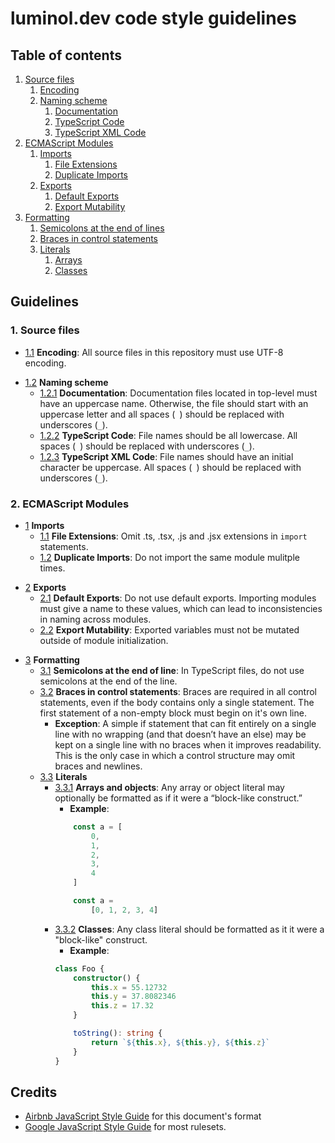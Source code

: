 # luminol.dev code style guidelines

## Table of contents

1. [Source files](#source-files)
    1. [Encoding](#source_encoding)
    1. [Naming scheme](#source_naming)
        1. [Documentation](#source_naming_doc)
        1. [TypeScript Code](#source_naming_ts)
        1. [TypeScript XML Code](#source_naming_tsx)
1. [ECMAScript Modules](#esmodules)
    1. [Imports](#es_imports)
        1. [File Extensions](#es_imports_ext)
        1. [Duplicate Imports](#es_imports_duplicate)
    1. [Exports](#es_exports)
        1. [Default Exports](#es_exports_default)
        1. [Export Mutability](#es_exports_mut)
1. [Formatting](#fmt)
    1. [Semicolons at the end of lines](#fmt_semicolons)
    1. [Braces in control statements](#fmt_braces)
    1. [Literals](#fmt_literals)
        1. [Arrays](#fmt_literals_objects)
        1. [Classes](#fmt_literal_class)

## Guidelines

<h3 id="source-files">1. Source files</h3>

<a id="source_encoding"></a>

- [1.1](#source_encoding) **Encoding**: All source files in this repository must use UTF-8 encoding.

<a id="source_naming"></a>

- [1.2](#source_naming) **Naming scheme**
    <a id="source_naming_doc"></a>
    - [1.2.1](#source_naming_doc) **Documentation**: Documentation files located in top-level must have an uppercase name. Otherwise, the file should start with an uppercase letter and all spaces (` `) should be replaced with underscores (`_`).
    <a id="source_naming_ts"></a>
    - [1.2.2](#source_naming_ts) **TypeScript Code**: File names should be all lowercase. All spaces (` `) should be replaced with underscores (`_`).
    <a id="source_naming_tsx"></a>
    - [1.2.3](#source_naming_tsx) **TypeScript XML Code**: File names should have an initial character be uppercase. All spaces (` `) should be replaced with underscores (`_`).

<h3 id="esmodules">2. ECMAScript Modules</h3>

<a id="es_imports"></a>
- [1](#es_imports) **Imports**
    <a id="es_imports_ext"></a>
    - [1.1](#es_imports_ext) **File Extensions**: Omit .ts, .tsx, .js and .jsx extensions in `import` statements.
    <a id="es_imports_duplicate"></a>
    - [1.2](#es_imports_duplicate) **Duplicate Imports**: Do not import the same module mulitple times.

<a id="es_exports"></a>
- [2](#es_exports) **Exports**
    <a id="es_exports_default"></a>
    - [2.1](#es_exports_default) **Default Exports**: Do not use default exports. Importing modules must give a name to these values, which can lead to inconsistencies in naming across modules.
    <a id="es_imports_mut"></a>
    - [2.2](#es_imports_mut) **Export Mutability**: Exported variables must not be mutated outside of module initialization.

<a id="fmt"></a>
- [3](#fmt) **Formatting**
    <a id="fmt_semicolons"></a>
    - [3.1](#fmt_semicolons) **Semicolons at the end of line**: In TypeScript files, do not use semicolons at the end of the line.
    <a id="fmt_braces"></a>
    - [3.2](#fmt_braces) **Braces in control statements**: Braces are required in all control statements, even if the body contains only a single statement. The first statement of a non-empty block must begin on it's own line.
        - **Exception**: A simple if statement that can fit entirely on a single line with no wrapping (and that doesn’t have an else) may be kept on a single line with no braces when it improves readability. This is the only case in which a control structure may omit braces and newlines.
    <a id="fmt_literals"></a>
    - [3.3](#fmt_literals) **Literals**
        <a id="fmt_literal_objects"></a>
        - [3.3.1](#fmt_literal_objects) **Arrays and objects**: Any array or object literal may optionally be formatted as if it were a “block-like construct.”
            - **Example**:
            ```ts
                const a = [
                    0,
                    1,
                    2,
                    3,
                    4
                ]

                const a =
                    [0, 1, 2, 3, 4]
            ```
        <a id="fmt_literal_class"></a>
        - [3.3.2](#fmt_literal_class) **Classes**: Any class literal should be formatted as it it were a "block-like" construct.
            - **Example**:
            ```ts
            class Foo {
                constructor() {
                    this.x = 55.12732
                    this.y = 37.8082346
                    this.z = 17.32
                }

                toString(): string {
                    return `${this.x}, ${this.y}, ${this.z}`
                }
            }            
            ``` 

## Credits
 - [Airbnb JavaScript Style Guide](https://github.com/airbnb/javascript) for this document's format
 - [Google JavaScript Style Guide](https://google.github.io/styleguide/jsguide.html#source-file-structure) for most rulesets.

